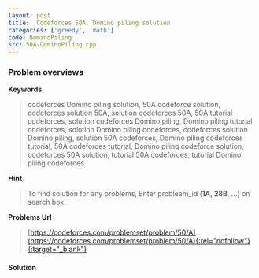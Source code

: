 ```yaml
---
layout: post
title:  Codeforces 50A. Domino piling solution
categories: ['greedy', 'math']
code: DominoPiling
src: 50A-DominoPiling.cpp
---
```

### **Problem overviews**

**Keywords**
> codeforces Domino piling solution, 50A codeforce solution, codeforces solution 50A, solution codeforces 50A, 50A tutorial codeforces, solution codeforces Domino piling, Domino piling tutorial codeforces, solution Domino piling codeforces, codeforces solution Domino piling, solution 50A codeforces, Domino piling codeforces tutorial, 50A codeforces tutorial, Domino piling codeforce solution, codeforces 50A solution, tutorial 50A codeforces, tutorial Domino piling codeforces

**Hint**
> To find solution for any problems, Enter probleam_id (**1A, 28B**, ...) on search box. 

**Problems Url**
> [https://codeforces.com/problemset/problem/50/A](https://codeforces.com/problemset/problem/50/A){:rel="nofollow"}{:target="_blank"}

#### **Solution**



